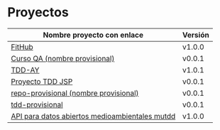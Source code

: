 # Proyectos

| Nombre proyecto con enlace                                                         | Versión |
|------------------------------------------------------------------------------------|---------|
| [FitHub](https://github.com/fitplusplus/fithub)                                    | v1.0.0  |
| [Curso QA (nombre provisional)](https://github.com/testing-kakapos/curso-QA)       | v0.0.1  |
| [TDD-AY](https://github.com/TDD-AY/TDD-Project)                                    | v1.0.1  |
| [Proyecto TDD JSP](https://github.com/tdd-JSP/TDD-curso)                           | v0.0.1  |
| [repo-provisional (nombre provisional)](https://github.com/tdd-IgnasiYManu/repo-provisional)       | v0.0.1  |
| [tdd-provisional](https://github.com/tdd-organization-afp/tdd-provisional)         | v0.0.1  |
| [API para datos abiertos medioambientales mutdd](https://github.com/muetsii/mutdd) | v1.0.0  |
